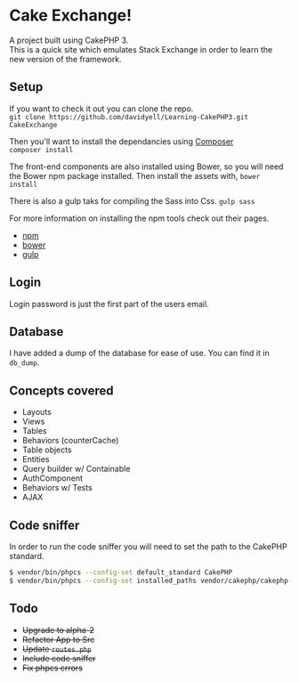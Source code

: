 # Cake Exchange!
A project built using CakePHP 3.  
This is a quick site which emulates Stack Exchange in order to learn the new version of the framework.

## Setup
If you want to check it out you can clone the repo.  
`git clone https://github.com/davidyell/Learning-CakePHP3.git CakeExchange`  

Then you'll want to install the dependancies using [Composer](https://getcomposer.org/)  
`composer install`

The front-end components are also installed using Bower, so you will need the Bower npm package installed. Then install the assets with,
`bower install`

There is also a gulp taks for compiling the Sass into Css. 
`gulp sass`

For more information on installing the npm tools check out their pages.
* [npm](https://www.npmjs.org/)
* [bower](http://bower.io/)
* [gulp](http://gulpjs.com/)

## Login
Login password is just the first part of the users email.

## Database
I have added a dump of the database for ease of use. You can find it in `db_dump`.

## Concepts covered
* Layouts
* Views
* Tables
* Behaviors (counterCache)
* Table objects
* Entities
* Query builder w/ Containable
* AuthComponent
* Behaviors w/ Tests
* AJAX

## Code sniffer
In order to run the code sniffer you will need to set the path to the CakePHP standard.

```bash
$ vendor/bin/phpcs --config-set default_standard CakePHP
$ vendor/bin/phpcs --config-set installed_paths vendor/cakephp/cakephp-codesniffer
```

## Todo
* ~~Upgrade to alpha-2~~  
 * ~~Refactor App to Src~~
 * ~~Update `routes.php`~~
* ~~Include code sniffer~~
 * ~~Fix phpcs errors~~
